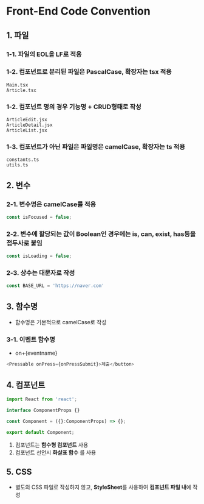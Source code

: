 # Front-End **Code Convention**

## 1. 파일

### 1-1. 파일의 EOL을 LF로 적용

### 1-2. 컴포넌트로 분리된 파일은 PascalCase, 확장자는 tsx 적용

```
Main.tsx
Article.tsx
```

### 1-2. 컴포넌트 명의 경우 기능명 + CRUD형태로 작성

```
ArticleEdit.jsx
ArticleDetail.jsx
ArticleList.jsx
```

### 1-3. 컴포넌트가 아닌 파일은 파일명은 camelCase, 확장자는 ts 적용
```
constants.ts
utils.ts
```

## 2. 변수

### 2-1. 변수명은 camelCase를 적용

```ts
const isFocused = false;
```

### 2-2. 변수에 할당되는 값이 Boolean인 경우에는 is, can, exist, has등을 접두사로 붙임

```ts
const isLoading = false;
```

### 2-3. 상수는 대문자로 작성

```ts
const BASE_URL = 'https://naver.com'
```

## 3. 함수명
- 함수명은 기본적으로 camelCase로 작성

### 3-1. 이벤트 함수명

- on+{eventname}
```ts
<Pressable onPress={onPressSubmit}>제출</button>
```

## 4. 컴포넌트
```ts
import React from 'react';

interface ComponentProps {}

const Component = ({}:ComponentProps) => {};

export default Component;
```
1. 컴포넌트는 **함수형 컴포넌트** 사용
2. 컴포넌트 선언시 **화살표 함수** 를 사용


## 5. CSS
- 별도의 CSS 파일로 작성하지 않고, **StyleSheet**를 사용하여 **컴포넌트 파일 내**에 작성

